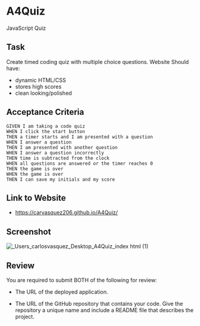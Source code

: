# A4Quiz
JavaScript Quiz

## Task

Create timed coding quiz with multiple choice questions.
Website Should have:
- dynamic HTML/CSS
- stores high scores
- clean looking/polished

## Acceptance Criteria

```
GIVEN I am taking a code quiz
WHEN I click the start button
THEN a timer starts and I am presented with a question
WHEN I answer a question
THEN I am presented with another question
WHEN I answer a question incorrectly
THEN time is subtracted from the clock
WHEN all questions are answered or the timer reaches 0
THEN the game is over
WHEN the game is over
THEN I can save my initials and my score
```

## Link to Website
- https://carvasquez206.github.io/A4Quiz/

## Screenshot
![_Users_carlosvasquez_Desktop_A4Quiz_index html (1)](https://user-images.githubusercontent.com/63617482/131239979-a00289c9-d959-4e89-9b6d-20d80fe94561.png)



## Review

You are required to submit BOTH of the following for review:

* The URL of the deployed application.

* The URL of the GitHub repository that contains your code. Give the repository a unique name and include a README file that describes the project.
